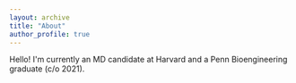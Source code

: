 ```yaml
---
layout: archive
title: "About"
author_profile: true 
---
```

Hello! I'm currently an MD candidate at Harvard and a Penn Bioengineering graduate (c/o 2021). 
